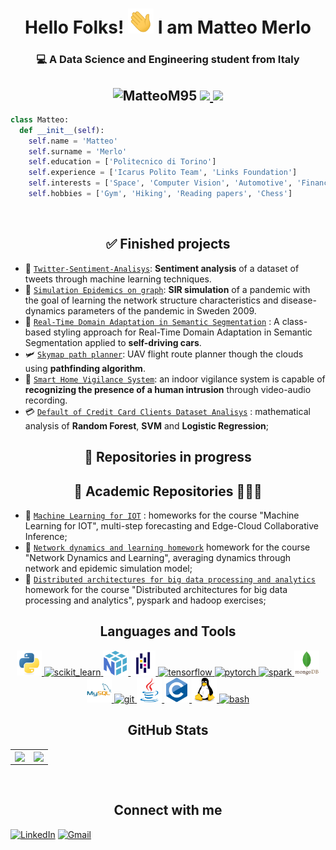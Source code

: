<h1 align="center">Hello Folks! <img src="https://raw.githubusercontent.com/ABSphreak/ABSphreak/master/gifs/Hi.gif" height="40px"> I am Matteo Merlo </h1>
<h3 align="center"> 💻 A Data Science and Engineering student from Italy</h3>

<h2 align="center">
  <img src="https://komarev.com/ghpvc/?username=MatteoM95&style=square" alt="MatteoM95" />
  <a href="https://matteom95.github.io/"> 
    <img src="https://img.shields.io/badge/matteom95.github.io-0078D4?style=for-the-badge&logo=Google-Chrome&logoColor=00AEFF&labelColor=grey&color=green&style=square">
  <a href="https://t.me/MatthewM95" > 
    <img src="https://img.shields.io/badge/Ask%20me-anything-1abc9c.svg"/>
</h2>

<!--
![Visitor Count](https://profile-counter.glitch.me/MatteoM95/count.svg)
[![Gem Version](https://img.shields.io/gem/v/jekyll.svg)][ruby-gems]
-->

```python
class Matteo:
  def __init__(self):
    self.name = 'Matteo' 
    self.surname = 'Merlo'
    self.education = ['Politecnico di Torino']
    self.experience = ['Icarus Polito Team', 'Links Foundation']
    self.interests = ['Space', 'Computer Vision', 'Automotive', 'Finance']
    self.hobbies = ['Gym', 'Hiking', 'Reading papers', 'Chess']
```
<br />

<h2  align="center"> ✅ Finished projects </h2>

* 🐥 [`Twitter-Sentiment-Analisys`](https://github.com/MatteoM95/Twitter-Sentiment-Analisys): **Sentiment analysis** of a dataset of tweets through machine learning techniques.
* 💉 [`Simulation Epidemics on graph`](https://github.com/MatteoM95/Network-Dynamics-and-Learning/tree/main/Homeworks/Homework3): **SIR simulation** of a pandemic with the goal of learning the network structure characteristics and disease-dynamics parameters of the pandemic in Sweden 2009.
* 🚙 [`Real-Time Domain Adaptation in Semantic Segmentation`](https://github.com/MatteoM95/Real-time-Domain-Adaptation-in-Semantic-Segmentation) : A class-based styling approach for Real-Time Domain Adaptation in Semantic Segmentation applied to **self-driving cars**.
* 🛩 [`Skymap path planner`](https://github.com/MatteoM95/Skymap-path-planner): UAV flight route planner though the clouds using **pathfinding algorithm**. 
* 🛃 [`Smart Home Vigilance System`](https://github.com/MatteoM95/Smart-Home-Vigilance-System): an indoor vigilance system is capable of **recognizing the presence of a human intrusion** through video-audio recording.
* 💳 [`Default of Credit Card Clients Dataset Analisys`](https://github.com/MatteoM95/Default-of-Credit-Card-Clients-Dataset) : mathematical analysis of **Random Forest**, **SVM** and **Logistic Regression**;
 
<h2  align="center"> 🚧 Repositories in progress </h2>



<h2  align="center">📕 Academic Repositories 👨🏻‍💻 </h2>

* 📘 [`Machine Learning for IOT`](https://github.com/MatteoM95/MachineLearning4IOT) : homeworks for the course "Machine Learning for IOT", multi-step forecasting and Edge-Cloud Collaborative Inference;
* 📗 [`Network dynamics and learning homework`](https://github.com/MatteoM95/Network-Dynamics-and-Learning) homework for the course "Network Dynamics and Learning", averaging dynamics through network and epidemic simulation model;
* 📕 [`Distributed architectures for big data processing and analytics`](https://github.com/MatteoM95/Big-data-processing-and-analytics) homework for the course "Distributed architectures for big data processing and analytics", pyspark and hadoop exercises;



<h2  align="center"> Languages and Tools </h2>

<p align="center"> 
  
  <a href="https://www.python.org" target="_blank"> 
    <img src="https://raw.githubusercontent.com/devicons/devicon/master/icons/python/python-original.svg" alt="python" width="40" height="40"/> 
  </a>
  
  <a href="https://scikit-learn.org/" target="_blank"> 
    <img src="https://upload.wikimedia.org/wikipedia/commons/0/05/Scikit_learn_logo_small.svg" alt="scikit_learn" width="40" height="40"/> 
  </a>
  
  <a href="https://numpy.org/" target="_blank"> 
    <img src="https://raw.githubusercontent.com/devicons/devicon/master/icons/numpy/numpy-original.svg" alt="numpy" width="40" height="40"/> 
  </a> 
  
  <a href="https://pandas.pydata.org/" target="_blank"> 
    <img src="https://raw.githubusercontent.com/devicons/devicon/master/icons/pandas/pandas-original.svg" alt="pandas" width="40" height="40"/> 
  </a> 
  
  <a href="https://www.tensorflow.org" target="_blank"> 
    <img src="https://www.vectorlogo.zone/logos/tensorflow/tensorflow-icon.svg" alt="tensorflow" width="40" height="40"/> 
  </a>
  
  <a href="https://pytorch.org/" target="_blank"> 
    <img src="https://www.vectorlogo.zone/logos/pytorch/pytorch-icon.svg" alt="pytorch" width="40" height="40"/> 
  </a>  
  
  <a href="https://spark.apache.org/" target="_blank"> 
    <img src="https://upload.wikimedia.org/wikipedia/commons/f/f3/Apache_Spark_logo.svg" alt="spark" width="40" height="40"/> 
  </a> 
  
  <a href="https://www.mongodb.com/" target="_blank">
     <img src="https://raw.githubusercontent.com/devicons/devicon/master/icons/mongodb/mongodb-original-wordmark.svg" alt="mongodb" width="40" height="40"/> 
  </a> 
  
  <a href="https://www.mysql.com/" target="_blank"> 
    <img src="https://raw.githubusercontent.com/devicons/devicon/master/icons/mysql/mysql-original-wordmark.svg" alt="mysql" width="40" height="40"/> 
  </a> 
   
  <a href="https://git-scm.com/" target="_blank"> 
    <img src="https://www.vectorlogo.zone/logos/git-scm/git-scm-icon.svg" alt="git" width="40" height="40"/> 
  </a> 

  <a href="https://www.java.com" target="_blank"> 
    <img src="https://raw.githubusercontent.com/devicons/devicon/master/icons/java/java-original.svg" alt="java" width="40" height="40"/> 
  </a> 
  
  <a href="https://www.cprogramming.com/" target="_blank"> 
    <img src="https://raw.githubusercontent.com/devicons/devicon/master/icons/c/c-original.svg" alt="c" width="40" height="40"/>   
  </a> 
  
  <a href="https://www.linux.org/" target="_blank"> 
    <img src="https://raw.githubusercontent.com/devicons/devicon/master/icons/linux/linux-original.svg" alt="linux" width="40" height="40"/> 
  </a> 
  
  <a href="https://www.gnu.org/software/bash/" target="_blank"> 
    <img src="https://www.vectorlogo.zone/logos/gnu_bash/gnu_bash-icon.svg" alt="bash" width="40" height="40"/> 
  </a> 
  
</p>

<h2 align="center" 📊 <b>GitHub Stats</b> </h2>

<table class="center" style="width:100%;">
  <tr>
    <td align="center">
  <img align="center" src="https://github-readme-stats.vercel.app/api?username=MatteoM95&count_private=true&show_icons=true&theme=onedark&hide_border=true" />
    </td>
    <td align="center">
  <img align="center" src="https://github-readme-stats.vercel.app/api/top-langs/?username=MatteoM95&langs_count=10&layout=compact&theme=onedark&hide_border=true" />
</td>
  </tr>
</table>

<br />

<h2 align="center" 📫 <b>Connect with me</b> </h2>


<p align="center"> 
  
  [![LinkedIn](https://img.shields.io/badge/linkedin-%230077B5.svg?style=for-the-badge&logo=linkedin&logoColor=white)](https://www.linkedin.com/in/matteomerlo95/)
  [![Gmail](https://img.shields.io/badge/Gmail-D14836?style=for-the-badge&logo=gmail&logoColor=white)](mailto:matteo.merlo.955@gmail.com)
  
</p>  

<!--
**MatteoM95/MatteoM95** is a ✨ _special_ ✨ repository because its `README.md` (this file) appears on your GitHub profile.

Here are some ideas to get you started:
- 🔭 I’m currently working on ...
- 🌱 I’m currently learning ...
- 👯 I’m looking to collaborate on ...
- 🤔 I’m looking for help with ...
- 💬 Ask me about ...

- 📫 How to reach me: ...
- 😄 Pronouns: ...
- ⚡ Fun fact: ....



<h2 align="center" 📊 <b>GitHub Stats</b> </h2>

<p align = "center">
  <img src = "https://github-readme-streak-stats.herokuapp.com?user=MatteoM95&theme=dark&hide_border=true" width = 400>
  <img src = "https://github-readme-stats.vercel.app/api?username=MatteoM95&show_icons=true&theme=bear" width = 400>
</p>
-->
